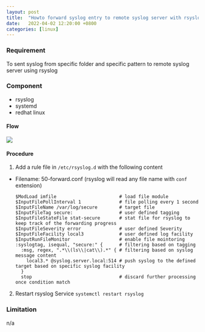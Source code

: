 ```yaml
---
layout: post
title:  "Howto forward syslog entry to remote syslog server with rsyslog"
date:   2022-04-02 12:20:00 +0800
categories: [linux]
---
```

### Requirement
To sent syslog from specific folder and specific pattern to remote syslog server using rsyslog

### Component
- rsyslog
- systemd
- redhat linux

#### Flow
![](rsyslog-flow.png)

#### Procedure
1) Add a rule file in `/etc/rsyslog.d` with the following content
  - Filename: 50-forward.conf (rsyslog will read any file name with `conf` extension)

    ```
    $ModLoad imfile                       # load file module
    $InputFilePollInterval 1              # file polling every 1 second
    $InputFileName /var/log/secure        # target file
    $InputFileTag secure:                 # user defined tagging
    $InputFileStateFile stat-secure       # stat file for rsyslog to keep track of the forwarding progress
    $InputFileSeverity error              # user defined Severity
    $InputFileFacility local3             # user defined log facility
    $InputRunFileMonitor                  # enable file mointoring
    :syslogtag, isequal, "secure:" {      # filtering based on tagging
      :msg, regex, ".*\\(ls\\|cat\\).*" { # filtering based on syslog message content
        local3.* @syslog.server.local:514 # push syslog to the defined target based on specific syslog facility
      }
      stop                                # discard further processing once condition match
    ```
2) Restart rsyslog Service
  `systemctl restart rsyslog`

### Limitation
n/a
